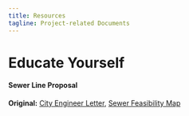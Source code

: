 ```yaml
---
title: Resources
tagline: Project-related Documents
---
```


# Educate Yourself
#### Sewer Line Proposal
**Original:**
[City Engineer Letter](https://www.keepandshare.com/doc2/119678/city-engineer-letter-pdf-389k?da=y), [Sewer Feasibility Map](https://www.keepandshare.com/doc2/119679/sewer-feasibility-map-pdf-537k?da=y)